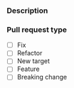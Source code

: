 ### Description

<!-- 
    Required
    Add here detailed changes summary, testing results, dependencies 
    Good example: https://os.mbed.com/docs/latest/reference/workflow.html (Pull request template)
-->


### Pull request type

<!-- 
    Required
    Please add only one X to one of the following types. Do not fill multiple types (split the pull request otherwise) or
    change the layout.

    [X] Fix
    [ ] Refactor
    [ ] New target
    [ ] Feature
    [ ] Breaking change
-->

- [ ] Fix
- [ ] Refactor
- [ ] New target
- [ ] Feature
- [ ] Breaking change
